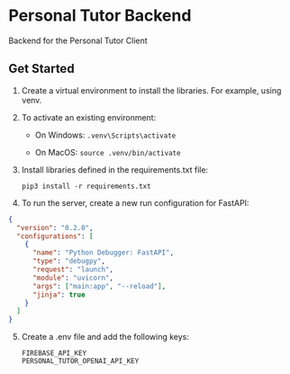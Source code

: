 # Personal Tutor Backend

Backend for the Personal Tutor Client

## Get Started

1. Create a virtual environment to install the libraries. For example, using venv.

2. To activate an existing environment:

   - On Windows: `.venv\Scripts\activate`

   - On MacOS: `source .venv/bin/activate`

3. Install libraries defined in the requirements.txt file:

   ```
   pip3 install -r requirements.txt
   ```

4. To run the server, create a new run configuration for FastAPI:

```json
{
  "version": "0.2.0",
  "configurations": [
    {
      "name": "Python Debugger: FastAPI",
      "type": "debugpy",
      "request": "launch",
      "module": "uvicorn",
      "args": ["main:app", "--reload"],
      "jinja": true
    }
  ]
}
```

5. Create a .env file and add the following keys:
   ```
   FIREBASE_API_KEY
   PERSONAL_TUTOR_OPENAI_API_KEY
   ```
